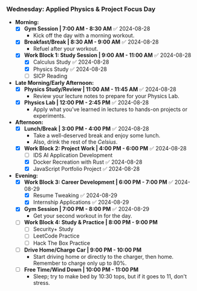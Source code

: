 ### **Wednesday: Applied Physics & Project Focus Day**

- **Morning:**
    - [x] **Gym Session | 7:00 AM - 8:30 AM** ✅ 2024-08-28
        - Kick off the day with a morning workout.
    - [x] **Breakfast/Break | 8:30 AM - 9:00 AM** ✅ 2024-08-28
        - Refuel after your workout.
    - [x] **Work Block 1: Study Session | 9:00 AM - 11:00 AM** ✅ 2024-08-28
        - [x] Calculus Study ✅ 2024-08-28
        - [x] Physics Study ✅ 2024-08-28
        - [ ] SICP Reading

- **Late Morning/Early Afternoon:**
    - [x] **Physics Study/Review | 11:00 AM - 11:45 AM** ✅ 2024-08-28
        - Review your lecture notes to prepare for your Physics Lab.
    - [x] **Physics Lab | 12:00 PM - 2:45 PM** ✅ 2024-08-28
        - Apply what you’ve learned in lectures to hands-on projects or experiments.

- **Afternoon:**
    - [x] **Lunch/Break | 3:00 PM - 4:00 PM** ✅ 2024-08-28
        - Take a well-deserved break and enjoy some lunch.
        - Also, drink the rest of the *Celsius*.
    - [x] **Work Block 2: Project Work | 4:00 PM - 6:00 PM** ✅ 2024-08-28
        - [ ] IDS AI Application Development
        - [x] Docker Recreation with Rust ✅ 2024-08-28
        - [x] JavaScript Portfolio Project ✅ 2024-08-28

- **Evening:**
    - [x] **Work Block 3: Career Development | 6:00 PM - 7:00 PM** ✅ 2024-08-29
        - [x] Resume Tweaking ✅ 2024-08-29
        - [x] Internship Applications ✅ 2024-08-29
    - [x] **Gym Session | 7:00 PM - 8:00 PM** ✅ 2024-08-29
        - Get your second workout in for the day.
    - [ ] **Work Block 4: Study & Practice | 8:00 PM - 9:00 PM**
        - [ ] Security+ Study
        - [ ] LeetCode Practice
        - [ ] Hack The Box Practice
    - [ ] **Drive Home/Charge Car | 9:00 PM - 10:00 PM**
        - Start driving home or directly to the charger, then home. Remember to charge only up to 80%.
    - [ ] **Free Time/Wind Down | 10:00 PM - 11:00 PM**
        - Sleep; try to make bed by 10:30 tops, but if it goes to 11, don't stress.
